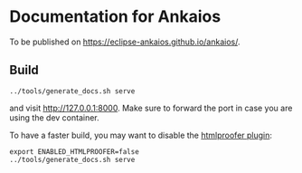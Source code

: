 # Documentation for Ankaios

To be published on <https://eclipse-ankaios.github.io/ankaios/>.

## Build

```shell
../tools/generate_docs.sh serve
```

and visit <http://127.0.0.1:8000>. Make sure to forward the port in case you are using the dev container.

To have a faster build, you may want to disable the [htmlproofer plugin](https://github.com/manuzhang/mkdocs-htmlproofer-plugin):

```shell
export ENABLED_HTMLPROOFER=false
../tools/generate_docs.sh serve
```
